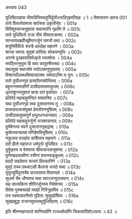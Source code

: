 अध्यायः 043

युधिष्ठिराज्ञया भीमादिभिश्चतुर्भिर्दुर्योधनादिगृहपरिग्रहः ॥ 1 ॥
वैशम्पायन उवाच 	001  
ततो विसर्जयामास सर्वास्ताः प्रकृतीर्नृपः ।	001a  
विविशुश्चाभ्यनुज्ञाता यथास्वानि गृहाणि ते ॥	001c  
ततो युधिष्ठिरो राजा भीमं भीमपराक्रमम् ।	002a  
सान्त्वयन्नब्रवीच्छ्रीमानर्जुनं यमजौ तथा ॥	002c  
शत्रुभिर्विविधैः शस्त्रैः क्षतदेहा महारणे ।	003a  
श्रान्ता भवन्तः सुभृशं तापिताः शोकमन्युभिः ॥	003c  
अरण्ये दुःखवसतिर्मत्कृते भरतर्षभाः ।	004a  
भवद्भिरनुभूता हि यथा कापुरुषैस्तथा ॥	004c  
यथासुखं यथाजोषं जयोऽयमनुभूयताम् ।	005a  
विश्रान्ताँल्लब्धविश्वासाञ्श्वः समेताऽस्मि वः पुनः ॥	005c  
ततो दुर्योधनगृहं प्रासादैरुपशोभितम् ।	006a  
बहुरत्नसमाकीर्णं दासीदाससमाकुलम् ॥	006c  
धृतराष्ट्राभ्यनुज्ञातं भ्रात्रा दत्तं वृकोदरः ।	007a  
प्रतिपेदे महाबाहुर्मन्दिरं मघवानिव ॥	007c  
यथा दुर्योधनगृहं तथा दुःशासनस्य तु ।	008a  
प्रासादमालासंयुक्तं हेमतोरणभूषितम् ॥	008c  
दासीदाससुसम्पूर्णं प्रभूतधनधान्यवत् ।	009a  
प्रतिपेदे महाबाहुरर्जुनो राजशासनात् ॥	009c  
दुर्मर्षणस्य भवनं दुःशासनगृहाद्वरम् ।	010a  
कुबेरभवनप्रख्यं मणिहेमविभूषितम् ॥	010c  
नकुलाय वरार्हाय कर्शिताय महावने ।	011a  
ददौ प्रीतो महाराज धर्मपुत्रो युधिष्ठिरः ॥	011c  
दुर्मुखस्य च वेश्माग्र्यं श्रीमत्कनकभूषणम् ।	012a  
पूर्णपद्मदलाक्षीणां स्त्रीणां शयनसङ्कुलम् ॥	012c  
प्रददौ सहदेवाय सन्ततं प्रियकारिणे ।	013a  
मुमुदे तच्च लब्ध्वाऽसौ कैलासं धनदो यथा ॥	013c  
युयुत्सुर्विदुरश्चैव सञ्जयश्च विशाम्पते ।	014a  
सुधर्मा चैव धौम्यश्च यथा स्वाञ्जग्मुरालयान् ॥	014c  
सह सात्यकिना शौरिरर्जुनस्य निवेशनम् ।	015a  
विवेश पुरुषव्याघ्रो व्याघ्रो गिरिगुहामिव ॥	015c  
तत्र भक्ष्यान्नपानैस्ते मुदिताः सुसुखोषिताः ।	016a  
सुखप्रबुद्धा राजानमुपतस्थुर्युधिष्ठिरम् ॥ 	016c  

इति श्रीमन्महाभारते शान्तिपर्वणि राजधर्मपर्वणि त्रिचत्वारिंशोऽध्यायः ॥ 43 ॥
